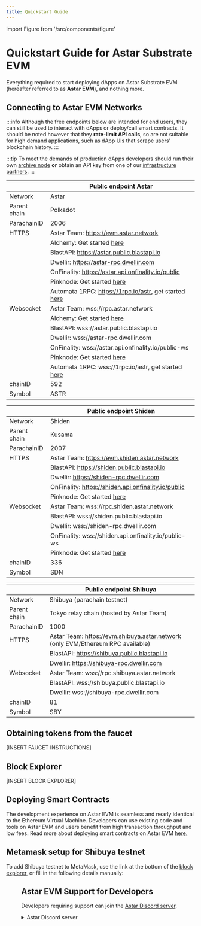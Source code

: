 ```yaml
---
title: Quickstart Guide
---
```


import Figure from '/src/components/figure'

# Quickstart Guide for Astar Substrate EVM 

Everything required to start deploying dApps on Astar Substrate EVM (hereafter referred to as **Astar EVM**), and nothing more.

## Connecting to Astar EVM Networks

:::info
Although the free endpoints below are intended for end users, they can still be used to interact with dApps or deploy/call smart contracts. It should be noted however that 
they <b>rate-limit API calls</b>, so are not suitable for high demand applications, such as dApp UIs that scrape users' blockchain history.
:::

:::tip
To meet the demands of production dApps developers should run their own [archive node](/docs/build/build-on-layer-1/nodes/archive-node/index.md) **or** obtain an API key from one of our [infrastructure partners](/docs/build/build-on-layer-1/integrations/node-providers/index.md).
:::

<Tabs>
<TabItem value="astar" label="Astar Network" default>

|   | Public endpoint Astar |
| --- | --- |
| Network | Astar |
| Parent chain | Polkadot |
| ParachainID | 2006 |
| HTTPS | Astar Team: https://evm.astar.network |
|         | Alchemy: Get started [here](https://www.alchemy.com/astar) |
|         | BlastAPI: https://astar.public.blastapi.io |
|         | Dwellir: https://astar-rpc.dwellir.com |
|         | OnFinality: https://astar.api.onfinality.io/public |
|         | Pinknode: Get started [here](https://www.pinknode.io/) |
|         | Automata 1RPC: https://1rpc.io/astr, get started [here](https://www.1rpc.io) |
| Websocket | Astar Team: wss://rpc.astar.network |
|           | Alchemy: Get started [here](https://www.alchemy.com/astar) |
|           | BlastAPI: wss://astar.public.blastapi.io |
|           | Dwellir: wss://astar-rpc.dwellir.com |
|           | OnFinality: wss://astar.api.onfinality.io/public-ws |
|           | Pinknode: Get started [here](https://www.pinknode.io/) |
|           | Automata 1RPC: wss://1rpc.io/astr, get started [here](https://www.1rpc.io) |
| chainID | 592 |
| Symbol | ASTR |

</TabItem>

<TabItem value="shiden" label="Shiden Network" default>

|   | Public endpoint Shiden |
| --- | --- |
| Network | Shiden |
| Parent chain | Kusama |
| ParachainID | 2007 |
| HTTPS | Astar Team: https://evm.shiden.astar.network |
|         | BlastAPI: https://shiden.public.blastapi.io |
|         | Dwellir: https://shiden-rpc.dwellir.com |
|         | OnFinality: https://shiden.api.onfinality.io/public |
|         | Pinknode: Get started [here](https://www.pinknode.io/) |
| Websocket |  Astar Team: wss://rpc.shiden.astar.network |
|           | BlastAPI: wss://shiden.public.blastapi.io |
|           | Dwellir: wss://shiden-rpc.dwellir.com |
|           | OnFinality: wss://shiden.api.onfinality.io/public-ws |
|           | Pinknode: Get started [here](https://www.pinknode.io/) |
| chainID | 336 |
| Symbol | SDN |

</TabItem>

<TabItem value="shibuya" label="Shibuya Network" default>

|   | Public endpoint Shibuya |
| --- | --- |
| Network | Shibuya (parachain testnet) |
| Parent chain | Tokyo relay chain (hosted by Astar Team) |
| ParachainID | 1000 |
| HTTPS | Astar Team: https://evm.shibuya.astar.network (only EVM/Ethereum RPC available) |
|         | BlastAPI: https://shibuya.public.blastapi.io |
|         | Dwellir: https://shibuya-rpc.dwellir.com |
| Websocket | Astar Team: wss://rpc.shibuya.astar.network |
|           | BlastAPI: wss://shibuya.public.blastapi.io |
|           | Dwellir: wss://shibuya-rpc.dwellir.com |
| chainID | 81 |
| Symbol | SBY |

</TabItem>

</Tabs>

## Obtaining tokens from the faucet

[INSERT FAUCET INSTRUCTIONS]

## Block Explorer

[INSERT BLOCK EXPLORER]

## Deploying Smart Contracts

The development experience on Astar EVM is seamless and nearly identical to the Ethereum Virtual Machine. Developers can use existing code and tools on Astar EVM and users benefit from high transaction throughput and low fees. Read more about deploying smart contracts on Astar EVM [here.](/docs/build/build-on-layer-1/smart-contracts/EVM/index.md)

## Metamask setup for Shibuya testnet
To add Shibuya testnet to MetaMask, use the link at the bottom of the [block explorer](https://zkatana.blockscout.com/), or fill in the following details manually:

<Figure src={require('/docs/build/build-on-layer-2/img/metamask-network.png').default} width="400px" />

## Astar EVM Support for Developers

Developers requiring support can join the [Astar Discord server](https://discord.gg/astarnetwork). 

<details>
<summary>Astar Discord server</summary>

1. Join the **Astar Discord** server [here](https://discord.gg/astarnetwork).
2. Accept the invite.
3. Take the **Developer** role under **#roles**.
4. Navigate to the **Builder/#-astar-polkadot** channel.

</details>